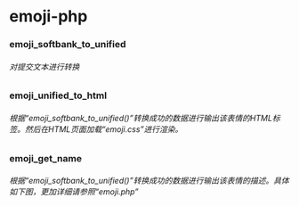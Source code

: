 # emoji-php

### emoji_softbank_to_unified
###### 对提交文本进行转换

### emoji_unified_to_html
###### 根据“emoji_softbank_to_unified()”转换成功的数据进行输出该表情的HTML标签。然后在HTML页面加载“emoji.css”进行渲染。

### emoji_get_name
###### 根据“emoji_softbank_to_unified()”转换成功的数据进行输出该表情的描述。具体如下图，更加详细请参照“emoji.php”
